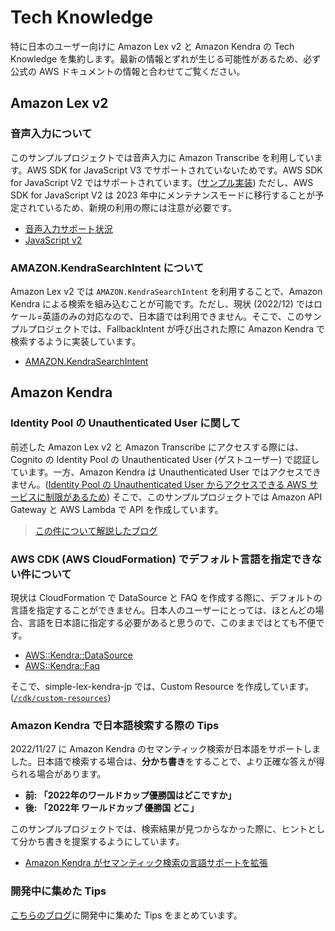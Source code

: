 # Tech Knowledge

特に日本のユーザー向けに Amazon Lex v2 と Amazon Kendra の Tech Knowledge を集約します。最新の情報とずれが生じる可能性があるため、必ず公式の AWS ドキュメントの情報と合わせてご覧ください。

## Amazon Lex v2

### 音声入力について

このサンプルプロジェクトでは音声入力に Amazon Transcribe を利用しています。AWS SDK for JavaScript V3 でサポートされていないためです。AWS SDK for JavaScript V2 ではサポートされています。([サンプル実装](https://github.com/aws-samples/aws-lex-web-ui)) ただし、AWS SDK for JavaScript V2 は 2023 年中にメンテナンスモードに移行することが予定されているため、新規の利用の際には注意が必要です。

- [音声入力サポート状況](https://docs.aws.amazon.com/ja_jp/lexv2/latest/dg/API_runtime_StartConversation.html)
- [JavaScript v2](https://github.com/aws/aws-sdk-js)

### AMAZON.KendraSearchIntent について

Amazon Lex v2 では `AMAZON.KendraSearchIntent` を利用することで、Amazon Kendra による検索を組み込むことが可能です。ただし、現状 (2022/12) ではロケール=英語のみの対応なので、日本語では利用できません。そこで、このサンプルプロジェクトでは、FallbackIntent が呼び出された際に Amazon Kendra で検索するように実装しています。

- [AMAZON.KendraSearchIntent](https://docs.aws.amazon.com/ja_jp/lexv2/latest/dg/built-in-intent-kendra-search.html)

## Amazon Kendra

### Identity Pool の Unauthenticated User に関して

前述した Amazon Lex v2 と Amazon Transcribe にアクセスする際には、Cognito の Identity Pool の Unauthenticated User (ゲストユーザー) で認証しています。一方、Amazon Kendra は Unauthenticated User ではアクセスできません。([Identity Pool の Unauthenticated User からアクセスできる AWS サービスに制限があるため](https://docs.aws.amazon.com/cognito/latest/developerguide/iam-roles.html#access-policies)) そこで、このサンプルプロジェクトでは Amazon API Gateway と AWS Lambda で API を作成しています。

> [この件について解説したブログ](https://prototyping-blog.com/blog/identity-pool-unauth)

### AWS CDK (AWS CloudFormation) でデフォルト言語を指定できない件について

現状は CloudFormation で DataSource と FAQ を作成する際に、デフォルトの言語を指定することができません。日本人のユーザーにとっては、ほとんどの場合、言語を日本語に指定する必要があると思うので、このままではとても不便です。

- [AWS::Kendra::DataSource](https://docs.aws.amazon.com/AWSCloudFormation/latest/UserGuide/aws-resource-kendra-datasource.html)
- [AWS::Kendra::Faq](https://docs.aws.amazon.com/AWSCloudFormation/latest/UserGuide/aws-resource-kendra-faq.html)

そこで、simple-lex-kendra-jp では、Custom Resource を作成しています。([`/cdk/custom-resources`](/cdk/custom-resources))

### Amazon Kendra で日本語検索する際の Tips

2022/11/27 に Amazon Kendra のセマンティック検索が日本語をサポートしました。日本語で検索する場合は、**分かち書き**をすることで、より正確な答えが得られる場合があります。

- **前: 「2022年のワールドカップ優勝国はどこですか」**
- **後: 「2022年 ワールドカップ 優勝国 どこ」**

このサンプルプロジェクトでは、検索結果が見つからなかった際に、ヒントとして分かち書きを提案するようにしています。

- [Amazon Kendra がセマンティック検索の言語サポートを拡張](https://aws.amazon.com/jp/about-aws/whats-new/2022/11/amazon-kendra-expanded-language-support-semantic/)

### 開発中に集めた Tips

[こちらのブログ](https://prototyping-blog.com/blog/lex-kendra-dev)に開発中に集めた Tips をまとめています。
